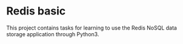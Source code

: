 # Redis basic
This project contains tasks for learning to use the Redis NoSQL data storage application through Python3.

